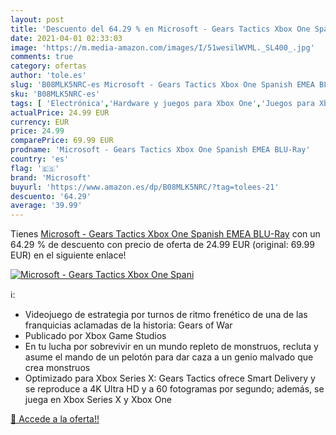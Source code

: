 ```yaml
---
layout: post
title: 'Descuento del 64.29 % en Microsoft - Gears Tactics Xbox One Spani'
date: 2021-04-01 02:33:03
image: 'https://m.media-amazon.com/images/I/51wesilWVML._SL400_.jpg'
comments: true
category: ofertas
author: 'tole.es'
slug: 'B08MLK5NRC-es Microsoft - Gears Tactics Xbox One Spanish EMEA BLU-Ray'
sku: 'B08MLK5NRC-es'
tags: [ 'Electrónica','Hardware y juegos para Xbox One','Juegos para Xbox One','Videojuegos','microsoft','xbox', ]
actualPrice: 24.99 EUR
currency: EUR
price: 24.99
comparePrice: 69.99 EUR
prodname: 'Microsoft - Gears Tactics Xbox One Spanish EMEA BLU-Ray'
country: 'es'
flag: '🇪🇸'
brand: 'Microsoft'
buyurl: 'https://www.amazon.es/dp/B08MLK5NRC/?tag=tolees-21'
descuento: '64.29'
average: '39.99'
---
```


Tienes [Microsoft - Gears Tactics Xbox One Spanish EMEA BLU-Ray](https://www.amazon.es/dp/B08MLK5NRC/?tag=tolees-21) con un 64.29 % de descuento con precio de oferta de 24.99 EUR (original: 69.99 EUR) en el siguiente enlace!

[![Microsoft - Gears Tactics Xbox One Spani](https://m.media-amazon.com/images/I/51wesilWVML._SL400_.jpg)](https://www.amazon.es/dp/B08MLK5NRC/?tag=tolees-21)

ℹ️:

- Videojuego de estrategia por turnos de ritmo frenético de una de las franquicias aclamadas de la historia: Gears of War
- Publicado por Xbox Game Studios
- En tu lucha por sobrevivir en un mundo repleto de monstruos, recluta y asume el mando de un pelotón para dar caza a un genio malvado que crea monstruos
- Optimizado para Xbox Series X: Gears Tactics ofrece Smart Delivery y se reproduce a 4K Ultra HD y a 60 fotogramas por segundo; además, se juega en Xbox Series X y Xbox One

[🛒 Accede a la oferta!!](https://www.amazon.es/dp/B08MLK5NRC/?tag=tolees-21)
